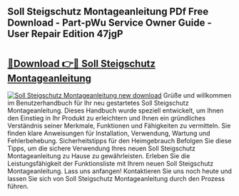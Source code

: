 ## Soll Steigschutz Montageanleitung PDf Free Download - Part-pWu Service Owner Guide - User Repair Edition 47jgP

# <h2><a href="http://df6cuso.blite.top/?on=Soll+Steigschutz+Montageanleitung">🔗Download 👉🔴 Soll Steigschutz Montageanleitung</a></h2>

[![Soll Steigschutz Montageanleitung new download](https://i.imgur.com/lujVjoI.png)](http://df6cuso.blite.top/?on=Soll+Steigschutz+Montageanleitung)
Grüße und willkommen im Benutzerhandbuch für Ihr neu gestartetes Soll Steigschutz Montageanleitung. Dieses Handbuch wurde speziell entwickelt, um Ihnen den Einstieg in Ihr Produkt zu erleichtern und Ihnen ein gründliches Verständnis seiner Merkmale, Funktionen und Fähigkeiten zu vermitteln. Sie finden klare Anweisungen für Installation, Verwendung, Wartung und Fehlerbehebung. Sicherheitstipps für den Heimgebrauch Befolgen Sie diese Tipps, um die sichere Verwendung Ihres neuen Soll Steigschutz Montageanleitung zu Hause zu gewährleisten. Erleben Sie die Leistungsfähigkeit der Funktionsliste mit Ihrem neuen Soll Steigschutz Montageanleitung. Lass uns anfangen! Kontaktieren Sie uns noch heute und lassen Sie sich von Soll Steigschutz Montageanleitung durch den Prozess führen.
